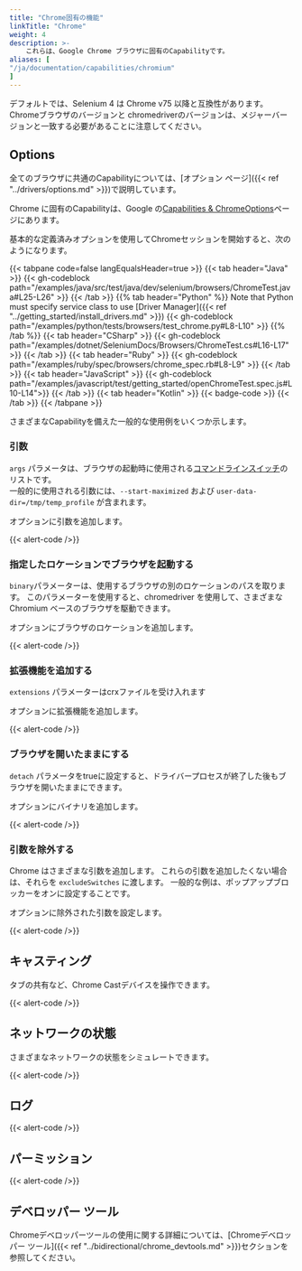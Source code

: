```yaml
---
title: "Chrome固有の機能"
linkTitle: "Chrome"
weight: 4
description: >-
    これらは、Google Chrome ブラウザに固有のCapabilityです。
aliases: [
"/ja/documentation/capabilities/chromium"
]
---
```


デフォルトでは、Selenium 4 は Chrome v75 以降と互換性があります。 
Chromeブラウザのバージョンと chromedriverのバージョンは、メジャーバージョンと一致する必要があることに注意してください。

## Options

全てのブラウザに共通のCapabilityについては、[オプション ページ]({{< ref "../drivers/options.md" >}})で説明しています。

Chrome に固有のCapabilityは、Google の[Capabilities & ChromeOptions](https://chromedriver.chromium.org/capabilities)ページにあります。

基本的な定義済みオプションを使用してChromeセッションを開始すると、次のようになります。

{{< tabpane code=false langEqualsHeader=true >}}
{{< tab header="Java" >}}
{{< gh-codeblock path="/examples/java/src/test/java/dev/selenium/browsers/ChromeTest.java#L25-L26" >}}
{{< /tab >}}
{{% tab header="Python" %}}
Note that Python must specify service class to use [Driver Manager]({{< ref "../getting_started/install_drivers.md" >}})
{{< gh-codeblock path="/examples/python/tests/browsers/test_chrome.py#L8-L10" >}}
{{% /tab %}}
{{< tab header="CSharp" >}}
{{< gh-codeblock path="/examples/dotnet/SeleniumDocs/Browsers/ChromeTest.cs#L16-L17" >}}
{{< /tab >}}
{{< tab header="Ruby" >}}
{{< gh-codeblock path="/examples/ruby/spec/browsers/chrome_spec.rb#L8-L9" >}}
{{< /tab >}}
{{< tab header="JavaScript" >}}
{{< gh-codeblock path="/examples/javascript/test/getting_started/openChromeTest.spec.js#L10-L14">}}
{{< /tab >}}
{{< tab header="Kotlin" >}}
{{< badge-code >}}
{{< /tab >}}
{{< /tabpane >}}

さまざまなCapabilityを備えた一般的な使用例をいくつか示します。

### 引数

`args` パラメータは、ブラウザの起動時に使用される[コマンドラインスイッチ](https://peter.sh/experiments/chromium-command-line-switches/)のリストです。  
一般的に使用される引数には、`--start-maximized` および `user-data-dir=/tmp/temp_profile` が含まれます。

オプションに引数を追加します。

{{< alert-code />}}

### 指定したロケーションでブラウザを起動する

`binary`パラメーターは、使用するブラウザの別のロケーションのパスを取ります。 
このパラメーターを使用すると、chromedriver を使用して、さまざまな Chromium ベースのブラウザを駆動できます。

オプションにブラウザのロケーションを追加します。

{{< alert-code />}}

### 拡張機能を追加する

`extensions` パラメーターはcrxファイルを受け入れます

オプションに拡張機能を追加します。

{{< alert-code />}}

### ブラウザを開いたままにする

`detach` パラメータをtrueに設定すると、ドライバープロセスが終了した後もブラウザを開いたままにできます。

オプションにバイナリを追加します。

{{< alert-code />}}

### 引数を除外する

Chrome はさまざまな引数を追加します。
これらの引数を追加したくない場合は、それらを `excludeSwitches` に渡します。 
一般的な例は、ポップアップブロッカーをオンに設定することです。

オプションに除外された引数を設定します。

{{< alert-code />}}

## キャスティング

タブの共有など、Chrome Castデバイスを操作できます。

{{< alert-code />}}

## ネットワークの状態

さまざまなネットワークの状態をシミュレートできます。

{{< alert-code />}}

## ログ

{{< alert-code />}}

## パーミッション

{{< alert-code />}}

## デベロッパー ツール

Chromeデベロッパーツールの使用に関する詳細については、[Chromeデベロッパー ツール]({{< ref "../bidirectional/chrome_devtools.md" >}})セクションを参照してください。
